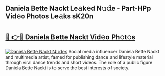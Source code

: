 ## Daniela Bette Nackt Le𝚊k𝚎d N𝚞𝚍e - Part-HPp Vid𝚎o Photos Le𝚊ks sK20n

# <h2><a href="http://fb11rdq.evod.top/?m=Daniela+Bette+Nackt">🔗 👉🔴 Daniela Bette Nackt Vid𝚎o Ph𝚘t𝚘s</a></h2>

[![Daniela Bette Nackt N𝚞d𝚎s](https://i.imgur.com/8V9OHl7.gif)](http://fb11rdq.evod.top/?m=Daniela+Bette+Nackt)
Social media influencer Daniela Bette Nackt and multimedia artist, famed for publishing dance and lifestyle material through viral dance trends and short videos. The role of a public figure Daniela Bette Nackt is to serve the best interests of society. 
